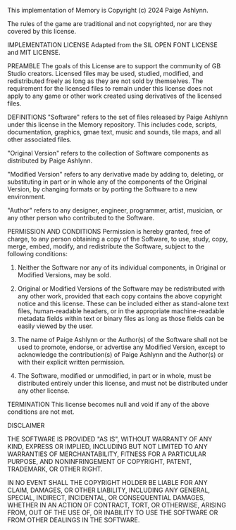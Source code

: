 This implementation of Memory is Copyright (c) 2024 Paige Ashlynn.

The rules of the game are traditional and not copyrighted,
nor are they covered by this license.


IMPLEMENTATION LICENSE
Adapted from the SIL OPEN FONT LICENSE and MIT LICENSE.


PREAMBLE
The goals of this License are to support the community of
GB Studio creators.  Licensed files may be used, studied,
modified, and redistributed freely as long as they are not
sold by themselves.  The requirement for the licensed files
to remain under this license does not apply to any game
or other work created using derivatives of the licensed
files.

DEFINITIONS
"Software" refers to the set of files released by Paige
Ashlynn under this license in the Memory repository.
This includes code, scripts, documentation, graphics,
gmae text, music and sounds, tile maps, and all other
associated files.

"Original Version" refers to the collection of Software
components as distributed by Paige Ashlynn.

"Modified Version" refers to any derivative made by adding
to, deleting, or substituting in part or in whole any of
the components of the Original Version, by changing formats
or by porting the Software to a new environment.

"Author" refers to any designer, engineer, programmer,
artist, musician, or any other person who contributed to
the Software.

PERMISSION AND CONDITIONS
Permission is hereby granted, free of charge, to any person
obtaining a copy of the Software, to use, study, copy, merge,
embed, modify, and redistribute the Software, subject to
the following conditions:

1) Neither the Software nor any of its individual components,
in Original or Modified Versions, may be sold.

2) Original or Modified Versions of the Software may be
redistributed with any other work, provided that each copy contains
the above copyright notice and this license. These can be included
either as stand-alone text files, human-readable headers, or in
the appropriate machine-readable metadata fields within text or
binary files as long as those fields can be easily viewed by the user.

3) The name of Paige Ashlynn or the Author(s) of the Software
shall not be used to promote, endorse, or advertise any Modified
Version, except to acknowledge the contribution(s) of Paige
Ashlynn and the Author(s) or with their explicit written
permission.

4) The Software, modified or unmodified, in part or in whole,
must be distributed entirely under this license, and must not be
distributed under any other license. 

TERMINATION
This license becomes null and void if any of the above
conditions are not met.

DISCLAIMER

THE SOFTWARE IS PROVIDED "AS IS", WITHOUT WARRANTY OF ANY KIND,
EXPRESS OR IMPLIED, INCLUDING BUT NOT LIMITED TO ANY WARRANTIES
OF MERCHANTABILITY, FITNESS FOR A PARTICULAR PURPOSE, AND
NONINFRINGEMENT OF COPYRIGHT, PATENT, TRADEMARK, OR OTHER RIGHT.

IN NO EVENT SHALL THE COPYRIGHT HOLDER BE LIABLE FOR ANY CLAIM,
DAMAGES, OR OTHER LIABILITY, INCLUDING ANY GENERAL, SPECIAL,
INDIRECT, INCIDENTAL, OR CONSEQUENTIAL DAMAGES, WHETHER IN AN
ACTION OF CONTRACT, TORT, OR OTHERWISE, ARISING FROM, OUT OF THE
USE OF, OR INABILITY TO USE THE SOFTWARE OR FROM OTHER DEALINGS
IN THE SOFTWARE.
